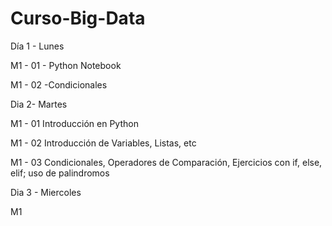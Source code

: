 # Curso-Big-Data

Día 1 - Lunes

M1 - 01 - Python Notebook

M1 - 02 -Condicionales

Dia 2- Martes 

M1 - 01 Introducción en Python

M1 - 02 Introducción de Variables, Listas, etc

M1 - 03 Condicionales, Operadores de Comparación, Ejercicios con if, else, elif; uso de palindromos

Dia 3 - Miercoles

M1
